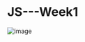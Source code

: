 # JS---Week1
![image](https://user-images.githubusercontent.com/115491975/210009869-5358259f-44d2-423c-8716-f936a2cd3637.png)
